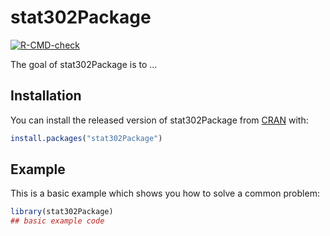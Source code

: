 
# stat302Package

<!-- badges: start -->
[![R-CMD-check](https://github.com/laurenng/stat302Package/workflows/R-CMD-check/badge.svg)](https://github.com/laurenng/stat302Package/actions)
<!-- badges: end -->

The goal of stat302Package is to ...

## Installation

You can install the released version of stat302Package from [CRAN](https://CRAN.R-project.org) with:

``` r
install.packages("stat302Package")
```

## Example

This is a basic example which shows you how to solve a common problem:

``` r
library(stat302Package)
## basic example code
```


